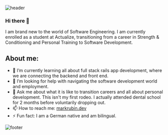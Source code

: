 ![header](https://capsule-render.vercel.app/api?type=waving&color=auto&height=250&section=header&text=Mark%20Rubin&fontSize=90)

### Hi there 👋

I am brand new to the world of Software Engineering. I am currently enrolled as a student at Actualize, transitioning from a career in Strength & Conditioning and Personal Training to Software Development. 

## About me:
- 🌱 I’m currently learning all about full stack rails app development, where we are connecting the backend and front end.
- 🤔 I’m looking for help with navigating the software development world and employment.
- 💬 Ask me about what it is like to transition careers and all about personal development. This isn't my first rodeo. I actually attended dental school for 2 months before voluntarily dropping out.
- 📫 How to reach me: [markrubin.dev](www.markrubin.dev)
- ⚡ Fun fact: I am a German native and am bilingual.


![footer](https://capsule-render.vercel.app/api?type=waving&color=auto&height=150&section=footer&text=Thank%20You%20For%20Visiting&fontSize=50)
<!--
**markprubin/markprubin** is a ✨ _special_ ✨ repository because its `README.md` (this file) appears on your GitHub profile.

Here are some ideas to get you started:

- 🔭 I’m currently working on ...
- 🌱 I’m currently learning ...
- 👯 I’m looking to collaborate on ...
- 🤔 I’m looking for help with ...
- 💬 Ask me about ...
- 📫 How to reach me: ...
- 😄 Pronouns: ...
- ⚡ Fun fact: ...
-->
